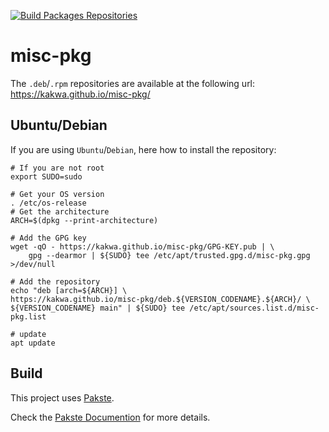 [![Build Packages Repositories](https://github.com/kakwa/misc-pkg/actions/workflows/repos.yml/badge.svg)](https://github.com/kakwa/misc-pkg/actions/workflows/repos.yml)

# misc-pkg

The `.deb`/`.rpm` repositories are available at the following url: https://kakwa.github.io/misc-pkg/

## Ubuntu/Debian

If you are using `Ubuntu`/`Debian`, here how to install the repository:

```shell
# If you are not root
export SUDO=sudo

# Get your OS version
. /etc/os-release
# Get the architecture
ARCH=$(dpkg --print-architecture)

# Add the GPG key
wget -qO - https://kakwa.github.io/misc-pkg/GPG-KEY.pub | \
    gpg --dearmor | ${SUDO} tee /etc/apt/trusted.gpg.d/misc-pkg.gpg >/dev/null

# Add the repository
echo "deb [arch=${ARCH}] \
https://kakwa.github.io/misc-pkg/deb.${VERSION_CODENAME}.${ARCH}/ \
${VERSION_CODENAME} main" | ${SUDO} tee /etc/apt/sources.list.d/misc-pkg.list

# update
apt update
```
## Build

This project uses [Pakste](https://github.com/kakwa/pakste).

Check the [Pakste Documention](https://kakwa.github.io/pakste/) for more details.

